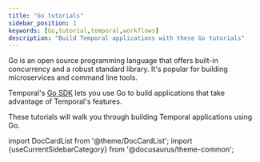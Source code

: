 ```yaml
---
title: "Go tutorials"
sidebar_position: 1
keywords: [Go,tutorial,temporal,workflows]
description: "Build Temporal applications with these Go tutorials"
---
```


Go is an open source programming language that offers built-in concurrency and a robust standard library. It's popular for building microservices and command line tools.

Temporal's [Go SDK](https://pkg.go.dev/go.temporal.io/sdk) lets you use Go to build applications that take advantage of Temporal's features.

These tutorials will walk you through building Temporal applications using Go.

import DocCardList from '@theme/DocCardList';
import {useCurrentSidebarCategory} from '@docusaurus/theme-common';

<DocCardList items={useCurrentSidebarCategory().items}/>
